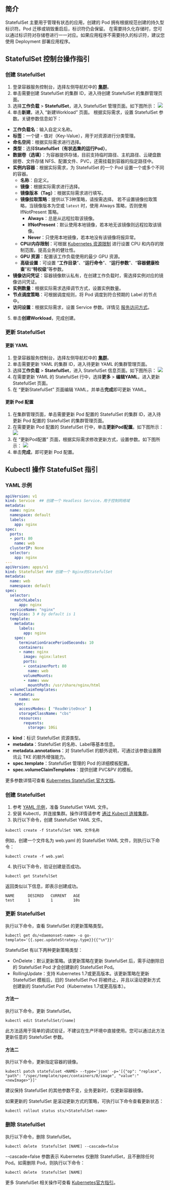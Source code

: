 ## 简介

StatefulSet 主要用于管理有状态的应用，创建的 Pod 拥有根据规范创建的持久型标识符。Pod 迁移或销毁重启后，标识符仍会保留。 在需要持久化存储时，您可以通过标识符对存储卷进行一一对应。如果应用程序不需要持久的标识符，建议您使用 Deployment 部署应用程序。

## StatefulSet 控制台操作指引


### 创建 StatefulSet[](id:createStatefulSet)
1. 登录容器服务控制台，选择左侧导航栏中的 **[集群](https://console.cloud.tencent.com/tke2/cluster)**。
2. 单击需要创建 StatefulSet 的集群 ID，进入待创建 StatefulSet 的集群管理页面。
3. 选择**工作负载** > **StatefulSet**，进入 StatefulSet 管理页面。如下图所示：
![](https://main.qcloudimg.com/raw/23db2d7cf222d19252f6a2fa88859e58.png)
4. 单击**新建**，进入 “新建Workload” 页面。
根据实际需求，设置 StatefulSet 参数。关键参数信息如下：
 - **工作负载名**：输入自定义名称。
 - **标签**：一个键 - 值对（Key-Value），用于对资源进行分类管理。
 - **命名空间**：根据实际需求进行选择。
 - **类型**：选择**StatefulSet（有状态集的运行Pod）**。
 - **数据卷（选填）**：为容器提供存储，目前支持临时路径、主机路径、云硬盘数据卷、文件存储 NFS、配置文件、PVC，还需挂载到容器的指定路径中。
 - **实例内容器**：根据实际需求，为 StatefulSet 的一个 Pod 设置一个或多个不同的容器。
    - **名称**：自定义。
    - **镜像**：根据实际需求进行选择。
    - **镜像版本（Tag）**：根据实际需求进行填写。
    - **镜像拉取策略**：提供以下3种策略，请按需选择。
       若不设置镜像拉取策略，当镜像版本为空或 `latest` 时，使用 Always 策略，否则使用 IfNotPresent 策略。
        - **Always**：总是从远程拉取该镜像。
        - **IfNotPresent**：默认使用本地镜像，若本地无该镜像则远程拉取该镜像。
        - **Never**：只使用本地镜像，若本地没有该镜像将报异常。
    - **CPU/内存限制**：可根据 [Kubernetes 资源限制](https://kubernetes.io/docs/concepts/configuration/manage-compute-resources-container/) 进行设置 CPU 和内存的限制范围，提高业务的健壮性。
    - **GPU 资源**：配置该工作负载使用的最少 GPU 资源。
    - **高级设置**：可设置 “**工作目录**”、“**运行命令**”、“**运行参数**”、“**容器健康检查**”和“**特权级**”等参数。
 - **镜像访问凭证**：容器镜像默认私有，在创建工作负载时，需选择实例对应的镜像访问凭证。
 - **实例数量**：根据实际需求选择调节方式，设置实例数量。
 - **节点调度策略**：可根据调度规则，将 Pod 调度到符合预期的 Label 的节点中。
 - **访问设置**：根据实际需求，设置 Service 参数。详情见 [服务访问方式](https://cloud.tencent.com/document/product/457/45487)。
5. 单击**创建Workload**，完成创建。

### 更新 StatefulSet

#### 更新 YAML
1. 登录容器服务控制台，选择左侧导航栏中的 **[集群](https://console.cloud.tencent.com/tke2/cluster)**。
2. 单击需要更新 YAML 的集群 ID，进入待更新 YAML 的集群管理页面。
3. 选择**工作负载** > **StatefulSet**，进入 StatefulSet 信息页面。如下图所示：
![](https://main.qcloudimg.com/raw/f11e0c1f7cf788ec70a866b7b8201357.png)
4. 在需要更新 YAML 的 StatefulSet 行中，选择**更多** > **编辑YAML**，进入更新 StatefulSet 页面。
5. 在 “更新StatefulSet” 页面编辑 YAML，并单击**完成**即可更新 YAML。

#### 更新 Pod 配置
1. 在集群管理页面，单击需要更新 Pod 配置的 StatefulSet 的集群 ID，进入待更新 Pod 配置的 StatefulSet 的集群管理页面。
2. 在需要更新 Pod 配置的 StatefulSet 行中，单击**更新Pod配置**。如下图所示：
![](https://main.qcloudimg.com/raw/75d24d6a0bcf25c66ba88127d115e5e8.png)
3. 在 “更新Pod配置” 页面，根据实际需求修改更新方式，设置参数。如下图所示：
![](https://main.qcloudimg.com/raw/41b3c20d1ab095b3929f66f89631cf2f.png)
4. 单击**完成**，即可更新 Pod 配置。

## Kubectl 操作 StatefulSet 指引


### YAML 示例[](id:YAMLSample)

```Yaml
apiVersion: v1
kind: Service  ## 创建一个 Headless Service，用于控制网络域
metadata:
  name: nginx
  namespace: default
  labels:
    app: nginx
spec:
  ports:
  - port: 80
    name: web
  clusterIP: None
  selector:
    app: nginx
---
apiVersion: apps/v1
kind: StatefulSet ### 创建一个 Nginx的StatefulSet
metadata:
  name: web
  namespace: default
spec:
  selector:
    matchLabels:
      app: nginx
  serviceName: "nginx"
  replicas: 3 # by default is 1
  template:
    metadata:
      labels:
        app: nginx
    spec:
      terminationGracePeriodSeconds: 10
      containers:
      - name: nginx
        image: nginx:latest
        ports:
        - containerPort: 80
          name: web
        volumeMounts:
        - name: www
          mountPath: /usr/share/nginx/html
  volumeClaimTemplates:
  - metadata:
      name: www
    spec:
      accessModes: [ "ReadWriteOnce" ]
      storageClassName: "cbs"
      resources:
        requests:
          storage: 10Gi
```
- **kind**：标识 StatefulSet 资源类型。
- **metadata**：StatefulSet 的名称、Label等基本信息。
- **metadata.annotations**：对 StatefulSet 的额外说明，可通过该参数设置腾讯云 TKE 的额外增强能力。
- **spec.template**：StatefulSet 管理的 Pod 的详细模板配置。
- **spec.volumeClaimTemplates**：提供创建 PVC&PV 的模板。

更多参数详情可查看 [Kubernetes StatefulSet 官方文档](https://kubernetes.io/docs/concepts/workloads/controllers/statefulset/)。

### 创建 StatefulSet

1. 参考 [YAML 示例](#YAMLSample)，准备 StatefulSet YAML 文件。
2. 安装 Kubectl，并连接集群。操作详情请参考 [通过 Kubectl 连接集群](https://cloud.tencent.com/document/product/457/8438)。
3. 执行以下命令，创建 StatefulSet YAML 文件。
```shell
kubectl create -f StatefulSet YAML 文件名称
```
例如，创建一个文件名为 web.yaml 的 StatefulSet YAML 文件，则执行以下命令：
```shell
kubectl create -f web.yaml
```
4. 执行以下命令，验证创建是否成功。
```shell
kubectl get StatefulSet
```
返回类似以下信息，即表示创建成功。
```
NAME      DESIRED   CURRENT   AGE
test      1         1         10s
```

### 更新 StatefulSet

执行以下命令，查看 StatefulSet 的更新策略类型。
```
kubectl get ds/<daemonset-name> -o go-template='{{.spec.updateStrategy.type}}{{"\n"}}'
```
StatefulSet 有以下两种更新策略类型：
- OnDelete：默认更新策略。该更新策略在更新 StatefulSet 后，需手动删除旧的 StatefulSet Pod 才会创建新的 StatefulSet Pod。
- RollingUpdate：支持 Kubernetes 1.7或更高版本。该更新策略在更新 StatefulSet 模板后，旧的 StatefulSet Pod 将被终止，并且以滚动更新方式创建新的 StatefulSet Pod（Kubernetes 1.7或更高版本）。

#### 方法一

执行以下命令，更新 StatefulSet。
```
kubectl edit StatefulSet/[name]
```
此方法适用于简单的调试验证，不建议在生产环境中直接使用。您可以通过此方法更新任意的 StatefulSet 参数。

#### 方法二

执行以下命令，更新指定容器的镜像。
```
kubectl patch statefulset <NAME> --type='json' -p='[{"op": "replace", "path": "/spec/template/spec/containers/0/image", "value":"<newImage>"}]'
```
建议保持 StatefulSet 的其他参数不变，业务更新时，仅更新容器镜像。

如果更新的 StatefulSet 是滚动更新方式的策略，可执行以下命令查看更新状态：
```
kubectl rollout status sts/<StatefulSet-name>
```

### 删除 StatefulSet

执行以下命令，删除 StatefulSet。
```
kubectl delete  StatefulSet [NAME] --cascade=false
```
--cascade=false 参数表示 Kubernetes 仅删除 StatefulSet，且不删除任何 Pod。如需删除 Pod，则执行以下命令：
```
kubectl delete  StatefulSet [NAME]
```
更多 StatefulSet 相关操作可查看 [Kubernetes官方指引](https://kubernetes.io/docs/tutorials/stateful-application/basic-stateful-set/#scaling-a-statefulset)。


